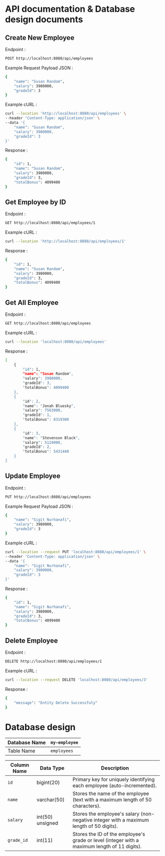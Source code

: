 # API documentation & Database design documents

## Create New Employee
Endpoint :
```bash
POST http://localhost:8080/api/employees
```
Example Request Payload JSON :
```bash
{
    "name": "Susan Random",
    "salary": 3980000,
    "gradeId": 3
}
``` 
Example cURL :
```bash
curl --location 'http://localhost:8080/api/employees' \
--header 'Content-Type: application/json' \
--data '{
    "name": "Susan Random",
    "salary": 3980000,
    "gradeId": 3
}'
```
Response :
```bash
{
    "id": 1,
    "name": "Susan Random",
    "salary": 3980000,
    "gradeId": 3,
    "totalBonus": 4099400
}
```
## Get Employee by ID
Endpoint :
```bash
GET http://localhost:8080/api/employees/1
```
Example cURL :
```bash
curl --location 'http://localhost:8080/api/employees/1'
```
Response :
```bash
{
    "id": 1,
    "name": "Susan Random",
    "salary": 3980000,
    "gradeId": 3,
    "totalBonus": 4099400
}
```
## Get All Employee
Endpoint :
```bash
GET http://localhost:8080/api/employees
```
Example cURL :
```bash
curl --location 'localhost:8080/api/employees'
```
Response :
```bash
[
    {
        "id": 1,
        "name": "Susan Random",
        "salary": 3980000,
        "gradeId": 3,
        "totalBonus": 4099400
    },
    {
        "id": 2,
        "name": "Jonah Bluesky",
        "salary": 7563000,
        "gradeId": 1,
        "totalBonus": 8319300
    },
    {
        "id": 3,
        "name": "Stevenson Black",
        "salary": 5124000,
        "gradeId": 2,
        "totalBonus": 5431440
    }
]
```
## Update Employee
Endpoint :
```bash
PUT http://localhost:8080/api/employees
```
Example Request Payload JSON :
```bash
{
    "name": "Sigit Nurhanafi",
    "salary": 3980000,
    "gradeId": 3
}
``` 
Example cURL :
```bash
curl --location --request PUT 'localhost:8080/api/employees/1' \
--header 'Content-Type: application/json' \
--data '{
    "name": "Sigit Nurhanafi",
    "salary": 3980000,
    "gradeId": 3
}'
```
Response :
```bash
{
    "id": 1,
    "name": "Sigit Nurhanafi",
    "salary": 3980000,
    "gradeId": 3,
    "totalBonus": 4099400
}
```
## Delete Employee
Endpoint :
```bash
DELETE http://localhost:8080/api/employees/1
```
Example cURL :
```bash
curl --location --request DELETE 'localhost:8080/api/employees/3'
```
Response :
```bash
{
    "message": "Entity Delete Successfuly"
}
```
# Database design 

| Database Name   | `my-employee`                       |
|-----------------|------------------------------------|
| Table Name      | `employees`                        |


| Column Name | Data Type           | Description                                                          |
|-------------|---------------------|----------------------------------------------------------------------|
| `id`        | bigint(20)          | Primary key for uniquely identifying each employee (auto-incremented).|
| `name`      | varchar(50)         | Stores the name of the employee (text with a maximum length of 50 characters).|
| `salary`    | int(50) unsigned    | Stores the employee's salary (non-negative integer with a maximum length of 50 digits).|
| `grade_id`  | int(11)             | Stores the ID of the employee's grade or level (integer with a maximum length of 11 digits).|